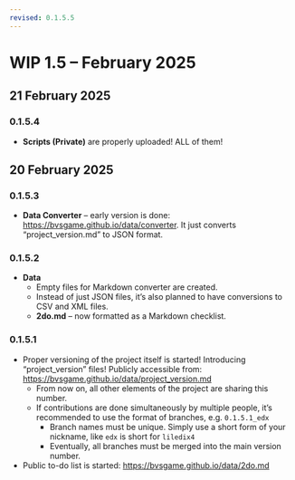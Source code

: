 ```yaml
---
revised: 0.1.5.5
---
```


# WIP 1.5 – February 2025

## 21 February 2025

### 0.1.5.4

- **Scripts (Private)** are properly uploaded! ALL of them!

## 20 February 2025

### 0.1.5.3

- **Data Converter** – early version is done: <https://bvsgame.github.io/data/converter>. It just converts “project_version.md” to JSON format.

### 0.1.5.2

- **Data**
  - Empty files for Markdown converter are created.
  - Instead of just JSON files, it’s also planned to have conversions to CSV and XML files.
  - **2do.md** – now formatted as a Markdown checklist.

### 0.1.5.1

- Proper versioning of the project itself is started! Introducing “project_version” files! Publicly accessible from: <https://bvsgame.github.io/data/project_version.md>
  - From now on, all other elements of the project are sharing this number.
  - If contributions are done simultaneously by multiple people, it’s recommended to use the format of branches, e.g. `0.1.5.1_edx`
    - Branch names must be unique. Simply use a short form of your nickname, like `edx` is short for `liledix4`
    - Eventually, all branches must be merged into the main version number.
- Public to-do list is started: <https://bvsgame.github.io/data/2do.md>

